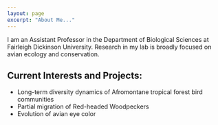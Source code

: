 ```yaml
---
layout: page
excerpt: "About Me..."
---
```


I am an Assistant Professor in the Department of Biological Sciences at Fairleigh Dickinson University. Research in my lab is broadly focused on avian ecology and conservation. 

## Current Interests and Projects:

- Long-term diversity dynamics of Afromontane tropical forest bird communities
- Partial migration of Red-headed Woodpeckers
- Evolution of avian eye color

